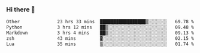 ### Hi there 🦥

<!--START_SECTION:waka-->

```txt
Other              23 hrs 33 mins  █████████████████▒░░░░░░░   69.78 %
Python             3 hrs 12 mins   ██▒░░░░░░░░░░░░░░░░░░░░░░   09.48 %
Markdown           3 hrs 4 mins    ██▒░░░░░░░░░░░░░░░░░░░░░░   09.13 %
zsh                43 mins         ▓░░░░░░░░░░░░░░░░░░░░░░░░   02.15 %
Lua                35 mins         ▒░░░░░░░░░░░░░░░░░░░░░░░░   01.74 %
```

<!--END_SECTION:waka-->

<!--
**00riddle00/00riddle00** is a ✨ _special_ ✨ repository because its `README.md` (this file) appears on your GitHub profile.

Here are some ideas to get you started:

- 🔭 I’m currently working on ...
- 🌱 I’m currently learning ...
- 👯 I’m looking to collaborate on ...
- 🤔 I’m looking for help with ...
- 💬 Ask me about ...
- 📫 How to reach me: ...
- 😄 Pronouns: ...
- ⚡ Fun fact: ...
--> 
